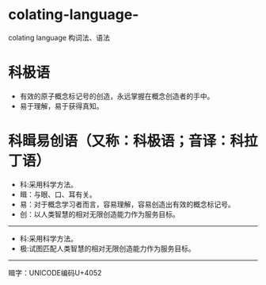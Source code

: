 # colating-language-
colating language 构词法、语法

# 科极语
- 有效的原子概念标记号的创造，永远掌握在概念创造者的手中。
- 易于理解，易于获得真知。

# 科䁒易创语（又称：科极语；音译：科拉丁语）
- 科:采用科学方法。
- 䁒：与眼、口、耳有关。
- 易：对于概念学习者而言，容易理解，容易创造出有效的概念标记号。
- 创：以人类智慧的相对无限创造能力作为服务目标。
---
- 科:采用科学方法。
- 极:试图匹配人类智慧的相对无限创造能力作为服务目标。

---
䁒字：UNICODE编码U+4052
